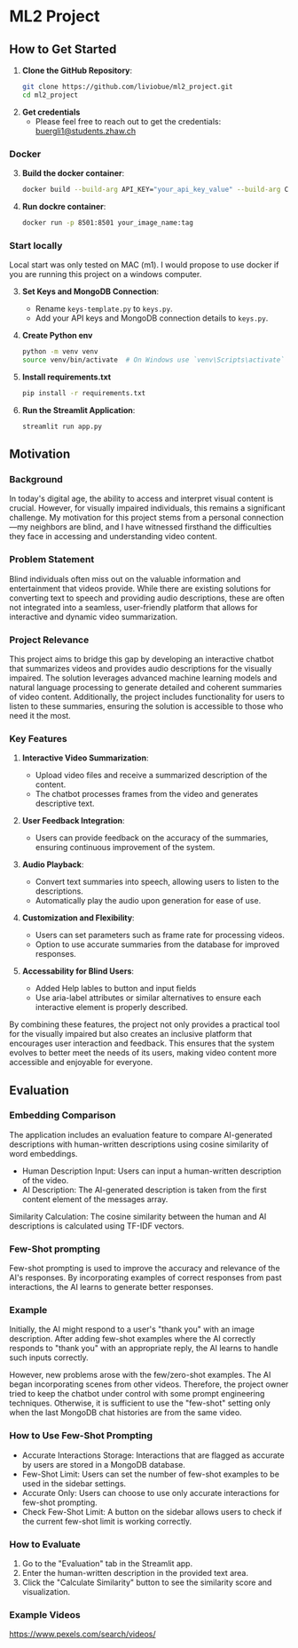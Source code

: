 # ML2 Project

## How to Get Started

1. **Clone the GitHub Repository**:
    ```bash
    git clone https://github.com/liviobue/ml2_project.git
    cd ml2_project
    ```
2. **Get credentials**
    - Please feel free to reach out to get the credentials: buergli1@students.zhaw.ch

### Docker

3. **Build the docker container**:
    ```bash
    docker build --build-arg API_KEY="your_api_key_value" --build-arg CONNECTION_STRING="your_connection_string_value" -t your_image_name:tag .
    ```

4. **Run dockre container**:
    ```bash
    docker run -p 8501:8501 your_image_name:tag
    ```

### Start locally

Local start was only tested on MAC (m1). I would propose to use docker if you are running this project on a windows computer.

3. **Set Keys and MongoDB Connection**:
    - Rename `keys-template.py` to `keys.py`.
    - Add your API keys and MongoDB connection details to `keys.py`.

4. **Create Python env**
    ```bash
    python -m venv venv
    source venv/bin/activate  # On Windows use `venv\Scripts\activate`
    ```

5. **Install requirements.txt**
    ```bash
    pip install -r requirements.txt
    ```

6. **Run the Streamlit Application**:
    ```bash
    streamlit run app.py
    ```

## Motivation

### Background

In today's digital age, the ability to access and interpret visual content is crucial. However, for visually impaired individuals, this remains a significant challenge. My motivation for this project stems from a personal connection—my neighbors are blind, and I have witnessed firsthand the difficulties they face in accessing and understanding video content.

### Problem Statement

Blind individuals often miss out on the valuable information and entertainment that videos provide. While there are existing solutions for converting text to speech and providing audio descriptions, these are often not integrated into a seamless, user-friendly platform that allows for interactive and dynamic video summarization.

### Project Relevance

This project aims to bridge this gap by developing an interactive chatbot that summarizes videos and provides audio descriptions for the visually impaired. The solution leverages advanced machine learning models and natural language processing to generate detailed and coherent summaries of video content. Additionally, the project includes functionality for users to listen to these summaries, ensuring the solution is accessible to those who need it the most.

### Key Features

1. **Interactive Video Summarization**:
    - Upload video files and receive a summarized description of the content.
    - The chatbot processes frames from the video and generates descriptive text.

2. **User Feedback Integration**:
    - Users can provide feedback on the accuracy of the summaries, ensuring continuous improvement of the system.

3. **Audio Playback**:
    - Convert text summaries into speech, allowing users to listen to the descriptions.
    - Automatically play the audio upon generation for ease of use.

4. **Customization and Flexibility**:
    - Users can set parameters such as frame rate for processing videos.
    - Option to use accurate summaries from the database for improved responses.

5. **Accessability for Blind Users**:
    - Added Help lables to button and input fields
    - Use aria-label attributes or similar alternatives to ensure each interactive element is properly described.
    

By combining these features, the project not only provides a practical tool for the visually impaired but also creates an inclusive platform that encourages user interaction and feedback. This ensures that the system evolves to better meet the needs of its users, making video content more accessible and enjoyable for everyone.

## Evaluation

### Embedding Comparison

The application includes an evaluation feature to compare AI-generated descriptions with human-written descriptions using cosine similarity of word embeddings.

- Human Description Input: Users can input a human-written description of the video.
- AI Description: The AI-generated description is taken from the first content element of the messages array.

Similarity Calculation: The cosine similarity between the human and AI descriptions is calculated using TF-IDF vectors.

### Few-Shot prompting

Few-shot prompting is used to improve the accuracy and relevance of the AI's responses. By incorporating examples of correct responses from past interactions, the AI learns to generate better responses.

### Example

Initially, the AI might respond to a user's "thank you" with an image description. After adding few-shot examples where the AI correctly responds to "thank you" with an appropriate reply, the AI learns to handle such inputs correctly.

However, new problems arose with the few/zero-shot examples. The AI began incorporating scenes from other videos. Therefore, the project owner tried to keep the chatbot under control with some prompt engineering techniques. Otherwise, it is sufficient to use the "few-shot" setting only when the last MongoDB chat histories are from the same video. 

### How to Use Few-Shot Prompting

- Accurate Interactions Storage: Interactions that are flagged as accurate by users are stored in a MongoDB database.
- Few-Shot Limit: Users can set the number of few-shot examples to be used in the sidebar settings.
- Accurate Only: Users can choose to use only accurate interactions for few-shot prompting.
- Check Few-Shot Limit: A button on the sidebar allows users to check if the current few-shot limit is working correctly.

### How to Evaluate

1. Go to the "Evaluation" tab in the Streamlit app.
2. Enter the human-written description in the provided text area.
3. Click the "Calculate Similarity" button to see the similarity score and visualization.

### Example Videos

https://www.pexels.com/search/videos/
